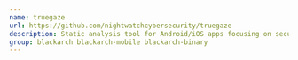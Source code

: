 ```yaml
---
name: truegaze
url: https://github.com/nightwatchcybersecurity/truegaze
description: Static analysis tool for Android/iOS apps focusing on security issues outside the source code.
group: blackarch blackarch-mobile blackarch-binary
---
```


